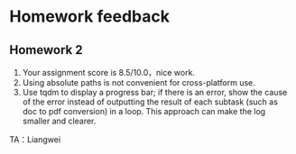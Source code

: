 # Homework feedback
## Homework 2

1. Your assignment score is 8.5/10.0，nice work.
2. Using absolute paths is not convenient for cross-platform use. 
3. Use tqdm to  display a progress bar; if there is an error, show the cause of the error  instead of outputting the result of each subtask (such as doc to pdf  conversion) in a loop. This approach can make the log smaller and clearer.

TA：Liangwei
